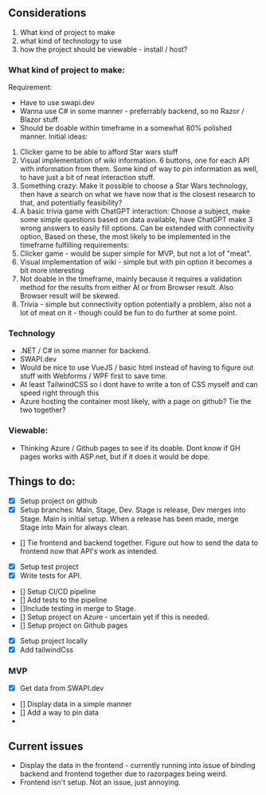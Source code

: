 ## Considerations
1. What kind of project to make
2. what kind of technology to use
3. how the project should be viewable - install / host?

### What kind of project to make:
Requirement:
- Have to use swapi.dev
- Wanna use C# in some manner - preferrably backend, so no Razor / Blazor stuff. 
- Should be doable within timeframe in a somewhat 80% polished manner.
Initial ideas:
1. Clicker game to be able to afford Star wars stuff
2. Visual implementation of wiki information. 6 buttons, one for each API with information from them. Some kind of way to pin information as well, to have just a bit of neat interaction stuff.
3. Something crazy: Make it possible to choose a Star Wars technology, then have a search on what we have now that is the closest research to that, and potentially feasibility?
4. A basic trivia game with ChatGPT interaction: Choose a subject, make some simple questions based on data available, have ChatGPT make 3 wrong answers to easily fill options. Can be extended with connectivity option,
Based on these, the most likely to be implemented in the timeframe fulfilling requirements:
1. Clicker game - would be super simple for MVP, but not a lot of "meat".
2. Visual implementation of wiki - simple but with pin option it becomes a bit more interesting
3. Not doable in the timeframe, mainly because it requires a validation method for the results from either AI or from Browser result. Also Browser result will be skewed.
4. Trivia - simple but connectivity option potentially a problem, also not a lot of meat on it - though could be fun to do further at some point. 


### Technology
- .NET / C# in some manner for backend. 
- SWAPI.dev
- Would be nice to use VueJS / basic html instead of having to figure out stuff with Webforms / WPF first to save time.
- At least TailwindCSS so i dont have to write a ton of CSS myself and can speed right through this
- Azure hosting the container most likely, with a page on github? Tie the two together?

### Viewable:
- Thinking Azure / Github pages to see if its doable. Dont know if GH pages works with ASP.net, but if it does it would be dope. 
 
## Things to do:
- [x] Setup project on github
- [x] Setup branches: Main, Stage, Dev. Stage is release, Dev merges into Stage. Main is initial setup. When a release has been made, merge Stage into Main for always clean. 
- [] Tie frontend and backend together. Figure out how to send the data to frontend now that API's work as intended. 
- [x] Setup test project
- [x] Write tests for API.
- [] Setup CI/CD pipeline
- [] Add tests to the pipeline
- []Include testing in merge to Stage. 
- [] Setup project on Azure - uncertain yet if this is needed. 
- [] Setup project on Github pages
- [x] Setup project locally
- [x] Add tailwindCss
### MVP
- [x] Get data from SWAPI.dev
- [] Display data in a simple manner
- [] Add a way to pin data
- 

## Current issues
- Display the data in the frontend - currently running into issue of binding backend and frontend together due to razorpages being weird.
- Frontend isn't setup. Not an issue, just annoying. 